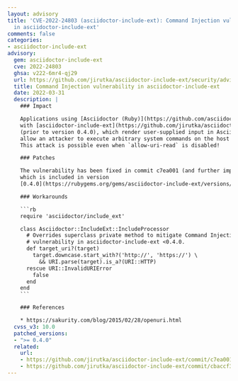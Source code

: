 ```yaml
---
layout: advisory
title: 'CVE-2022-24803 (asciidoctor-include-ext): Command Injection vulnerability
  in asciidoctor-include-ext'
comments: false
categories:
- asciidoctor-include-ext
advisory:
  gem: asciidoctor-include-ext
  cve: 2022-24803
  ghsa: v222-6mr4-qj29
  url: https://github.com/jirutka/asciidoctor-include-ext/security/advisories/GHSA-v222-6mr4-qj29
  title: Command Injection vulnerability in asciidoctor-include-ext
  date: 2022-03-31
  description: |
    ### Impact

    Applications using [Asciidoctor (Ruby)](https://github.com/asciidoctor/asciidoctor)
    with [asciidoctor-include-ext](https://github.com/jirutka/asciidoctor-include-ext)
    (prior to version 0.4.0), which render user-supplied input in AsciiDoc markup, may
    allow an attacker to execute arbitrary system commands on the host operating system.
    This attack is possible even when `allow-uri-read` is disabled!

    ### Patches

    The vulnerability has been fixed in commit c7ea001 (and further improved in cbaccf3),
    which is included in version
    [0.4.0](https://rubygems.org/gems/asciidoctor-include-ext/versions/0.4.0).

    ### Workarounds

    ```rb
    require 'asciidoctor/include_ext'

    class Asciidoctor::IncludeExt::IncludeProcessor
      # Overrides superclass private method to mitigate Command Injection
      # vulnerability in asciidoctor-include-ext <0.4.0.
      def target_uri?(target)
        target.downcase.start_with?('http://', 'https://') \
          && URI.parse(target).is_a?(URI::HTTP)
      rescue URI::InvalidURIError
        false
      end
    end
    ```

    ### References

    * https://sakurity.com/blog/2015/02/28/openuri.html
  cvss_v3: 10.0
  patched_versions:
  - ">= 0.4.0"
  related:
    url:
    - https://github.com/jirutka/asciidoctor-include-ext/commit/c7ea001a597c7033575342c51483dab7b87ae155
    - https://github.com/jirutka/asciidoctor-include-ext/commit/cbaccf3de533cbca224bf61d0b74e4b84d41d8ee
---
```

